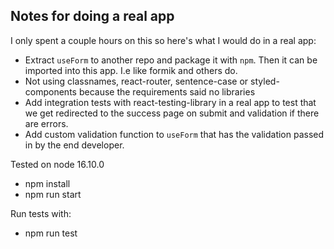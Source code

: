 ## Notes for doing a real app
I only spent a couple hours on this so here's what I would do in a real app:

- Extract `useForm` to another repo and package it with `npm`. Then it can be imported into this app. I.e like formik and others do.
- Not using classnames, react-router, sentence-case or styled-components because the requirements said no libraries
- Add integration tests with react-testing-library in a real app to test that we get redirected to the success page on submit and validation if there are errors.
- Add custom validation function to `useForm` that has the validation passed in by the end developer.

Tested on node 16.10.0

- npm install
- npm run start

Run tests with:

- npm run test